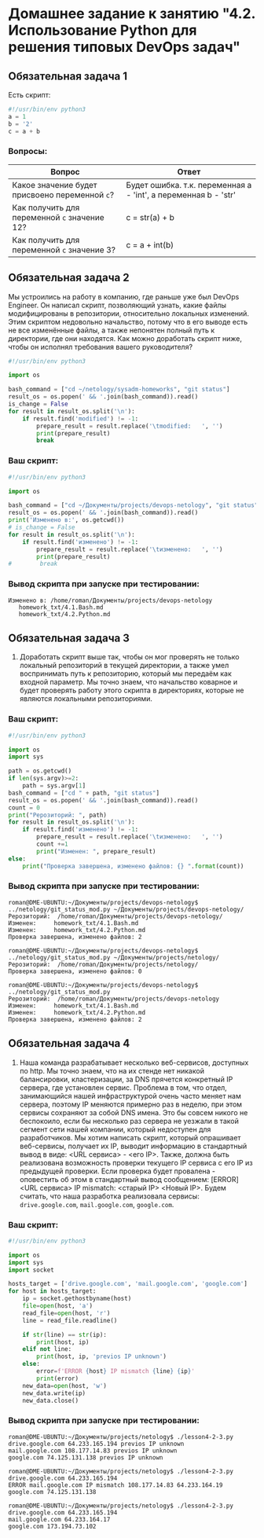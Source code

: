 # Домашнее задание к занятию "4.2. Использование Python для решения типовых DevOps задач"

## Обязательная задача 1

Есть скрипт:
```python
#!/usr/bin/env python3
a = 1
b = '2'
c = a + b
```

### Вопросы:
| Вопрос  | Ответ |
| ------------- | ------------- |
| Какое значение будет присвоено переменной `c`?  | Будет ошибка. т.к. переменная a - 'int', а переменная b - 'str' |
| Как получить для переменной `c` значение 12?  | c = str(a) + b |
| Как получить для переменной `c` значение 3?  | c = a + int(b) |

## Обязательная задача 2
Мы устроились на работу в компанию, где раньше уже был DevOps Engineer. Он написал скрипт, позволяющий узнать, какие файлы модифицированы в репозитории, относительно локальных изменений. Этим скриптом недовольно начальство, потому что в его выводе есть не все изменённые файлы, а также непонятен полный путь к директории, где они находятся. Как можно доработать скрипт ниже, чтобы он исполнял требования вашего руководителя?

```python
#!/usr/bin/env python3

import os

bash_command = ["cd ~/netology/sysadm-homeworks", "git status"]
result_os = os.popen(' && '.join(bash_command)).read()
is_change = False
for result in result_os.split('\n'):
    if result.find('modified') != -1:
        prepare_result = result.replace('\tmodified:   ', '')
        print(prepare_result)
        break
```

### Ваш скрипт:
```python
#!/usr/bin/env python3

import os

bash_command = ["cd ~/Документы/projects/devops-netology", "git status"]
result_os = os.popen(' && '.join(bash_command)).read()
print('Изменено в:', os.getcwd())
# is_change = False
for result in result_os.split('\n'):
    if result.find('изменено') != -1:
        prepare_result = result.replace('\tизменено:   ', '')
        print(prepare_result)
#        break
```

### Вывод скрипта при запуске при тестировании:
```
Изменено в: /home/roman/Документы/projects/devops-netology
   homework_txt/4.1.Bash.md
   homework_txt/4.2.Python.md
```

## Обязательная задача 3
1. Доработать скрипт выше так, чтобы он мог проверять не только локальный репозиторий в текущей директории, а также умел воспринимать путь к репозиторию, который мы передаём как входной параметр. Мы точно знаем, что начальство коварное и будет проверять работу этого скрипта в директориях, которые не являются локальными репозиториями.

### Ваш скрипт:
```python
#!/usr/bin/env python3

import os
import sys

path = os.getcwd()
if len(sys.argv)>=2:
    path = sys.argv[1]
bash_command = ["cd " + path, "git status"]
result_os = os.popen(' && '.join(bash_command)).read()
count = 0
print("Рерозиторий: ", path)
for result in result_os.split('\n'):
    if result.find('изменено') != -1:
        prepare_result = result.replace('\tизменено:   ', '')
        count +=1
        print("Изменен: ", prepare_result)
else:
    print("Проверка завершена, изменено файлов: {} ".format(count))
```

### Вывод скрипта при запуске при тестировании:
```
roman@DME-UBUNTU:~/Документы/projects/devops-netology$ ../netology/git_status_mod.py ~/Документы/projects/devops-netology/
Рерозиторий:  /home/roman/Документы/projects/devops-netology/
Изменен:     homework_txt/4.1.Bash.md
Изменен:     homework_txt/4.2.Python.md
Проверка завершена, изменено файлов: 2 

roman@DME-UBUNTU:~/Документы/projects/devops-netology$ ../netology/git_status_mod.py ~/Документы/projects/netology/
Рерозиторий:  /home/roman/Документы/projects/netology/
Проверка завершена, изменено файлов: 0 

roman@DME-UBUNTU:~/Документы/projects/devops-netology$ ../netology/git_status_mod.py 
Рерозиторий:  /home/roman/Документы/projects/devops-netology
Изменен:     homework_txt/4.1.Bash.md
Изменен:     homework_txt/4.2.Python.md
Проверка завершена, изменено файлов: 2 
```

## Обязательная задача 4
1. Наша команда разрабатывает несколько веб-сервисов, доступных по http. Мы точно знаем, что на их стенде нет никакой балансировки, кластеризации, за DNS прячется конкретный IP сервера, где установлен сервис. Проблема в том, что отдел, занимающийся нашей инфраструктурой очень часто меняет нам сервера, поэтому IP меняются примерно раз в неделю, при этом сервисы сохраняют за собой DNS имена. Это бы совсем никого не беспокоило, если бы несколько раз сервера не уезжали в такой сегмент сети нашей компании, который недоступен для разработчиков. Мы хотим написать скрипт, который опрашивает веб-сервисы, получает их IP, выводит информацию в стандартный вывод в виде: <URL сервиса> - <его IP>. Также, должна быть реализована возможность проверки текущего IP сервиса c его IP из предыдущей проверки. Если проверка будет провалена - оповестить об этом в стандартный вывод сообщением: [ERROR] <URL сервиса> IP mismatch: <старый IP> <Новый IP>. Будем считать, что наша разработка реализовала сервисы: `drive.google.com`, `mail.google.com`, `google.com`.

### Ваш скрипт:
```python
#!/usr/bin/env python3

import os
import sys
import socket

hosts_target = ['drive.google.com', 'mail.google.com', 'google.com']
for host in hosts_target:
    ip = socket.gethostbyname(host)
    file=open(host, 'a')
    read_file=open(host, 'r')
    line = read_file.readline()

    if str(line) == str(ip):
        print(host, ip)
    elif not line:
        print(host, ip, 'previos IP unknown')
    else: 
        error=f'ERROR {host} IP mismatch {line} {ip}'
        print(error)
    new_data=open(host, 'w')
    new_data.write(ip)
    new_data.close()
```

### Вывод скрипта при запуске при тестировании:
```
roman@DME-UBUNTU:~/Документы/projects/netology$ ./lesson4-2-3.py 
drive.google.com 64.233.165.194 previos IP unknown
mail.google.com 108.177.14.83 previos IP unknown
google.com 74.125.131.138 previos IP unknown

roman@DME-UBUNTU:~/Документы/projects/netology$ ./lesson4-2-3.py 
drive.google.com 64.233.165.194
ERROR mail.google.com IP mismatch 108.177.14.83 64.233.164.19
google.com 74.125.131.138

roman@DME-UBUNTU:~/Документы/projects/netology$ ./lesson4-2-3.py 
drive.google.com 64.233.165.194
mail.google.com 64.233.164.17
google.com 173.194.73.102
```